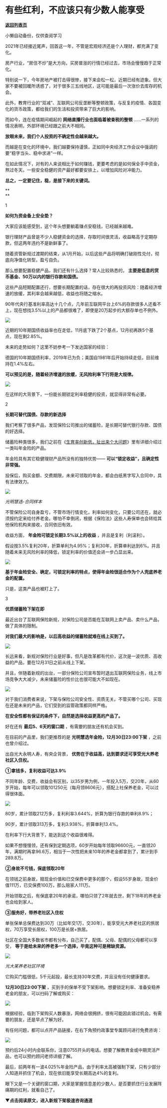 # 有些红利，不应该只有少数人能享受

[**返回列表页**](/gzh/政事堂2019)

小懒自动备份，仅供查阅学习

2021年已经接近尾声，回首这一年，不管是宏观经济还是个人理财，都充满了变化。

房产行业，“房住不炒”是大方向，买房普涨的行情已经过去，市场会慢慢趋于正常化。

特别说一下，今年房地产被打击得很惨，接下来会松一松，近期已经有迹象。但大家不要被回暖所诱惑了，对于很多三五线地区，这可能是最后一次涨价去库存的机会。

此外，教育行业的“双减”、互联网公司反垄断等整顿政策，与反复的疫情、各国变化的货币政策，都给我们的生活和投资带来了巨大的影响。

而如今，连在疫情期间崛起的 **网络直播行业也面临着被查税的整顿** ……一系列的情况表明，外部环境已经跟之前大不相同。

 **放眼未来，我们个人投资的不确定性会越来越大。**

而越是在变化的环境中，我们越要保持谨慎，正如同中央经济工作会议中强调的要“稳字当头、稳中求进”一样。

在如此情况下，对有的人来说相比于如何赚钱，更要考虑的是如何保全手中资金，熬过冬天。一些安全稳健的资产最好都要安排上，以增加风险对冲能力。

 **总之，一定要记住，稳，是接下来的关键词。**

 **  
**

1

 **如何为资金备上安全垫？**

  

大家应该能感受到，这个年头想要躺着赚点安稳钱，已经越来越难。

银行理财产品曾是不少人稳健资金的选择，存取时间很灵活，收益略高于定期存款，但这两年违约不是新鲜事了。

随着资管新规过渡期的结束，从1月开始，以后这些产品将明确打破刚性兑付，彻底向净值化转型，盈亏自负。

那么想要配置稳健产品，我们还有什么选择？常人比较熟悉的， **主要是低息的货币基金、50万以内的银行存款和国债。**

这些产品短期配置还行，想要长期配置的话，存在很大的再投资风险：随着经济增速的放缓，其利率会越来越低，收益也将随之缩水。

90年代央行基准利率高达十几个点，几年前互联网平台上6%的存款很多人还看不上，现在想找3.5%以上的产品都很难了，即使是20万起步的大额存单也不例外。

![](https://mmbiz.qpic.cn/mmbiz_png/rxhS23yu8cOsy2QrJAYkfN51SS8jyLrBM65EGPibIWC4NibROwbenibWFDlt4phwwkmbpBg2peJLAg4WmeVTVfhoQ/640?wx_fmt=png)

近期的10年期国债收益率也在走低，11月底下跌了2个基点，12月初再跌5个基点，现在剩2.85%。

未来的走势如何？这里不妨参考一下发达国家的经验：

德国的10年期国债利率，2019年已为负；美国自1981年后开始持续走低，目前维持在1.4%左右。

 **可以预见的是，随着经济增速的放缓，无风险利率下行将是大规律。**

![](https://mmbiz.qpic.cn/mmbiz_png/rxhS23yu8cOsy2QrJAYkfN51SS8jyLrBXtO8KH4I1R0uNRDsEHfib2jBuPDiaKibgFlgxL5WjSRx0KXiad6vdbb39w/640?wx_fmt=png)

在这样的大背景下，一份能长期锁定利率稳健的投资，就显得非常有必要。

  

2

 **长期可替代国债、存款的新选择**

  

我们考察了很多产品，发现保险公司推出的储蓄险，是长期可替代银行存款、国债的好选择。

储蓄险种类很多，我们之前在《[生育率创新低，扯出来个大问题](http://mp.weixin.qq.com/s?__biz=MzAwMzU1ODAwOQ==&mid=2650357950&idx=2&sn=e2d929f1fa7f8905f7bbd9cb03458f8b&chksm=8334bfa8b44336be40805c08097f14561358d1a78c9e3c2e813f33fbaaba785b06a733efdd7b&scene=21#wechat_redirect)》里有详细介绍过一类叫年金险的产品。

年金险具有其它稳健理财产品所没有的独特优势—— **可以“锁定收益”，且确定性非常强。**

投保后，购买金额、交费期限，未来可领取的年金，都会白纸黑字写入合同中，具有法律效力。

![](https://mmbiz.qpic.cn/mmbiz_png/rxhS23yu8cOsy2QrJAYkfN51SS8jyLrBeiceUlQKY7KERS3CP07sLUEyzcOEpSAJyr7ylX5HAG5rqS9fQltsm7Q/640?wx_fmt=png)

 _光明慧选-合同样本_

不管保险公司自身盈亏，不管市场行情变化，利率如何变化，只要公司还在，就必须按约定来给付养老金。哪怕不幸倒闭，根据《保险法》这些人寿保单也会转给其他保险机构来接收，合同依旧有效。

收益方面， **年金险可锁定长期3.5%以上的收益** ，并且是复利（利滚利）。

假设按3.5%复利20年，折算单利为4.95%；复利30年，折算单利达到6%。并且随着未来无风险利率的降低，锁定利率的价值还会进一步凸显出来。

![](https://mmbiz.qpic.cn/mmbiz_png/rxhS23yu8cOsy2QrJAYkfN51SS8jyLrBAkT0jKn8ibKnqibsIPQQuLSoSLpBiaunoLXRIF2KeEnPrJRSN7YddRlCw/640?wx_fmt=png)

 **基于年金险安全、确定，可锁定利率的特点，使得年金险很适合作为个人兜底养老金的配置。**

只是，这类产品也被盯上了。

  

3

 **优质储蓄险下架在即**

  

最近出台了互联网保险新规，对保险公司是否能在互联网上卖产品、卖什么产品，做了具体的限制。

 **对我们最大的影响是，以后高收益的储蓄险就难在线上买到了。**

![](https://mmbiz.qpic.cn/mmbiz_png/rxhS23yu8cOsy2QrJAYkfN51SS8jyLrBwvoMIekeUd9vL10NL7R1CREjwHr9I9FXWx850R2Ypb4S5Vnd2aAWzg/640?wx_fmt=png)

长远来看，新规对保险行业是好事，但凡是改革都有代价，这次是一波优质、高收益的产品，要在12月31日之前从线上下架。

并且，伴随着新规的出台，一部分保险公司宣布暂时退出互联网保险业务，线上市场竞争大大减少，未来储蓄险的性价比也很可能大不如现在。

![](https://mmbiz.qpic.cn/mmbiz_png/rxhS23yu8cOsy2QrJAYkfN51SS8jyLrBt2UhprtxicBHX0B0NI5fodhCXlquuoe7g8GPkYBYgMOOG3Y6B5A23Fg/640?wx_fmt=png)

对于我们消费者来说，下架与保险公司安全性、资质无关。不管买哪个公司、买现在还是未来的产品，它们受到的监管政策都同样严格。

 **在安全性都有保证的条件下，自然是选择收益更高的产品了。**

好在还有 **最后5、6天的窗口期** ，有需要的朋友还有机会买到。

在目前的产品里，我们更推荐的是 **光明慧选年金险，12月30日23:00下架** ，之前也曾介绍过。

出自光大永明人寿，有央企背景， **优势在于收益高，达到要求还可享受光大养老社区入住权。**

 **①拿钱多，复利收益可达3.9%**

不同年龄、交费，收益会有区别，以35岁男为例，一年投入5万，交20年，从60岁开始，每年可以领取101250元（每月领8606元），搭配上社保养老金，可以过得很体面。

![](https://mmbiz.qpic.cn/mmbiz_png/rxhS23yu8cOsy2QrJAYkfN51SS8jyLrBibcKaVXXLtdvd2T4ecZLpYIVno9nqhSyfeObeOEP95Xx3hhBrHzfFhA/640?wx_fmt=png)

80岁，累计领取212万多，复利利率3.644%，折算为银行存款的单利8.9%；

90岁，累计领取313万多，复利3.938%，折算单利13.4%。

在利率下行大背景下，能达到这个收益很难得。

如果不想慢慢领，还有保到定期选项，60岁开始每年领取96600元，一直领20年，满期时再拿96.6万，相当于一次性把未来10年的养老金都拿到了，累计到手289.8万。

 **②身故不亏钱，保底领取20年**

在领钱之前身故，赔现金价值和已交保费中更多的那个，假设55岁身故，现金价值111万，已交保费100万，那么赔家人111万。

开始领取之后，有保底拿20年的承诺，哪怕只领了2年就去世，剩下18年的养老金也会给到家人。

 **③服务好，带养老社区入住权**

单张保单总保费达到30万（比如年交1万，交30年），能享受光大养老社区的旅居权，70万享受长居权，100万是长居+旅居。

社区在全国大多数省市都有分布，自己买了，配偶、父母、配偶的父母都可以享受， **等于是给未来的养老多一个选择，毕竟这种可是稀缺资源。**

![](https://mmbiz.qpic.cn/mmbiz_png/rxhS23yu8cOsy2QrJAYkfN51SS8jyLrB1PLhRibCMkwKK4yLEMiawCWLj35GYkzlOOngZqLAk6MDoC7ZybmaYLbg/640?wx_fmt=png)

 _光大某养老社区环境_

它购买门槛很低，5千元起投，最长支持30年交费，并且没有任何健康要求。

 **12月30日23:00下架** ，买到手的保单不受下架影响。想要锁定利率、准备安稳养老金的朋友，可以扫码了解或购买：

![](https://mmbiz.qpic.cn/mmbiz_png/rxhS23yu8cMic39hH8YdaWyia6icmag6vFLkO44j51aaB4tvWDUQPIdVKYD1Xs6oNwtZt1KS1psqlqCG1tquY5cPA/640?wx_fmt=png)

根据经验，临到下架购买人数暴涨，网络会很拥挤，很有可能因此错过机会。有需要的朋友，还是早点了解为好。

有任何问题，都可以点开产品链接，在右下角预约政事堂专属顾问进行免费咨询：

![](https://mmbiz.qpic.cn/mmbiz_png/rxhS23yu8cOsy2QrJAYkfN51SS8jyLrBRibs6QeXgf0h2cCOtQpkiaQdicvEL84uFgPIhvWKuqcuow8qJgZUN6rPw/640?wx_fmt=png)

预约后24小时内会联系你，注意0755开头的电话。想要了解教育金或中期灵活产品，也可以预约顾问老师详细了解。

最后，前两年有一波4.025%年金险产品，由于利率太高被强制下架，只有少部分人知道并抓住了机会，现在依旧能享受长期高达4%的复利。

眼下又是一个关键的窗口期，大家是掌握信息差的少数人，是否要抓住行业发展阵痛期的红利，就看自己了。

 **▼点击阅读原文，进入新规下架极速咨询通道**

